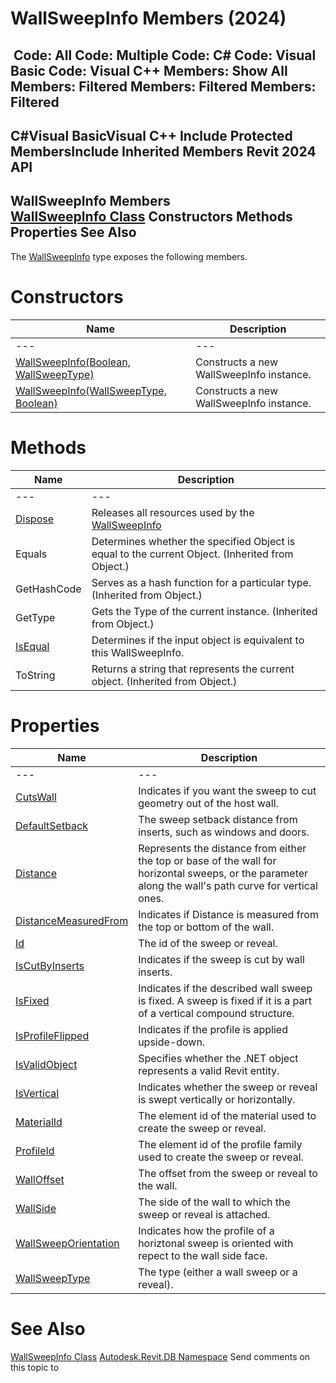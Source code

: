 # WallSweepInfo Members (2024)

﻿
 Code: All Code: Multiple Code: C# Code: Visual Basic Code: Visual C++  Members: Show All Members: Filtered Members: Filtered Members: Filtered   
---  
C#Visual BasicVisual C++
Include Protected MembersInclude Inherited Members
Revit 2024 API  
---  
WallSweepInfo Members  
[WallSweepInfo Class](140876fa-4c17-ad27-8a12-a4bf755e06f3.md "WallSweepInfo Class") Constructors Methods Properties See Also  
---  
The [WallSweepInfo](140876fa-4c17-ad27-8a12-a4bf755e06f3.md "WallSweepInfo Class") type exposes the following members.
# Constructors
| Name | Description |
| --- | --- |
| --- | --- | --- |
| [WallSweepInfo(Boolean, WallSweepType)](e64c66c8-a851-3062-feae-c969bb3d51d1.md "WallSweepInfo Constructor \(Boolean, WallSweepType\)") | Constructs a new WallSweepInfo instance. |
| [WallSweepInfo(WallSweepType, Boolean)](88df87e1-8312-cfc8-d00e-d53bd406277b.md "WallSweepInfo Constructor \(WallSweepType, Boolean\)") | Constructs a new WallSweepInfo instance. |

# Methods
| Name | Description |
| --- | --- |
| --- | --- | --- |
| [Dispose](0e25ba79-4f5d-0ada-ae8b-dc9dc9003b8f.md "Dispose Method") | Releases all resources used by the [WallSweepInfo](140876fa-4c17-ad27-8a12-a4bf755e06f3.md "WallSweepInfo Class") |
| Equals | Determines whether the specified Object is equal to the current Object. (Inherited from Object.) |
| GetHashCode | Serves as a hash function for a particular type.  (Inherited from Object.) |
| GetType | Gets the Type of the current instance. (Inherited from Object.) |
| [IsEqual](aed19fea-6615-0432-7dfa-176d9132eaee.md "IsEqual Method") | Determines if the input object is equivalent to this WallSweepInfo. |
| ToString | Returns a string that represents the current object. (Inherited from Object.) |

# Properties
| Name | Description |
| --- | --- |
| --- | --- | --- |
| [CutsWall](4e831a66-a4ed-299d-7950-cec29c33b625.md "CutsWall Property") | Indicates if you want the sweep to cut geometry out of the host wall. |
| [DefaultSetback](ce7bd53f-64f0-43b2-cf68-c24bdae7b735.md "DefaultSetback Property") | The sweep setback distance from inserts, such as windows and doors. |
| [Distance](fbdfa9f5-a6fb-e335-689a-6935ca3a83d6.md "Distance Property") | Represents the distance from either the top or base of the wall for horizontal sweeps, or the parameter along the wall's path curve for vertical ones. |
| [DistanceMeasuredFrom](f93ebb36-8b02-6953-5f85-70d5b6473c14.md "DistanceMeasuredFrom Property") | Indicates if Distance is measured from the top or bottom of the wall. |
| [Id](463e3eb1-1bbf-9117-fe02-45da2a59c7ac.md "Id Property") | The id of the sweep or reveal. |
| [IsCutByInserts](9196a1c3-00e8-9e4c-42c2-3c0612e9fd71.md "IsCutByInserts Property") | Indicates if the sweep is cut by wall inserts. |
| [IsFixed](938549e8-c6f0-76c8-d640-ab2763d6b899.md "IsFixed Property") | Indicates if the described wall sweep is fixed. A sweep is fixed if it is a part of a vertical compound structure. |
| [IsProfileFlipped](0455b311-c69b-a53d-004b-8cb8d3f86526.md "IsProfileFlipped Property") | Indicates if the profile is applied upside-down. |
| [IsValidObject](32100d37-7fdc-a39d-9799-81d7922b7bd5.md "IsValidObject Property") | Specifies whether the .NET object represents a valid Revit entity. |
| [IsVertical](c4db2a9f-d814-a844-1df1-301b0e4f94d2.md "IsVertical Property") | Indicates whether the sweep or reveal is swept vertically or horizontally. |
| [MaterialId](18f06a02-b0d6-40cf-3682-a88db9fb086b.md "MaterialId Property") | The element id of the material used to create the sweep or reveal. |
| [ProfileId](cb72ef85-5bb7-a89b-f054-8af475455958.md "ProfileId Property") | The element id of the profile family used to create the sweep or reveal. |
| [WallOffset](acec047b-2881-8bd2-c741-dfd7be0059a4.md "WallOffset Property") | The offset from the sweep or reveal to the wall. |
| [WallSide](d69280c8-7e5c-fc50-0c70-3e3145096329.md "WallSide Property") | The side of the wall to which the sweep or reveal is attached. |
| [WallSweepOrientation](2456c9bb-8bf7-282b-c5de-2a1e57cfe47d.md "WallSweepOrientation Property") | Indicates how the profile of a horiztonal sweep is oriented with repect to the wall side face. |
| [WallSweepType](e6e5577a-4592-6ac5-d134-643356b68ac1.md "WallSweepType Property") | The type (either a wall sweep or a reveal). |

# See Also
[WallSweepInfo Class](140876fa-4c17-ad27-8a12-a4bf755e06f3.md "WallSweepInfo Class")
[Autodesk.Revit.DB Namespace](87546ba7-461b-c646-cbb1-2cb8f5bff8b2.md "Autodesk.Revit.DB Namespace")
Send comments on this topic to 